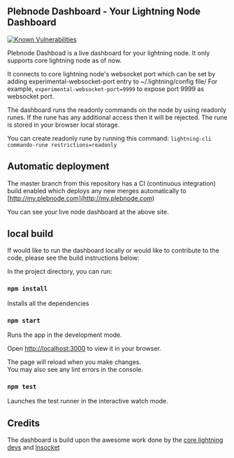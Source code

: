 ## Plebnode Dashboard - Your Lightning Node Dashboard

[![Known Vulnerabilities](https://snyk.io/test/github/plebworks/plebnode-dashboard/badge.svg)](https://snyk.io/test/github/plebworks/plebnode-dashboard)

Plebnode Dashboad is a live dashboard for your lightning node. It only supports core lightning node as of now. 

It connects to core lightning node's websocket port which can be set by adding experimental-websocket-port entry to ~/.lightning/config file/ For example, `experimental-websocket-port=9999` to expose port 9999 as websocket port.

 The dashboard runs the readonly commands on the node by using readonly runes. If the rune has any additional access then it will be rejected. The rune is stored in your browser local storage. 
 
 You can create readonly rune by running this command: `lightning-cli commando-rune restrictions=readonly`

## Automatic deployment
The master branch from this repository has a CI (continuous integration) build enabled which deploys any new merges automatically to [http://my.plebnode.com](http://my.plebnode.com) 

You can see your live node dashboard at the above site. 

## local build
If would like to run the dashboard locally or would like to contribute to the code, please see the build instructions below:


In the project directory, you can run:
### `npm install` 
Installs all the dependencies

### `npm start`
Runs the app in the development mode.

Open [http://localhost:3000](http://localhost:3000) to view it in your browser.

The page will reload when you make changes.\
You may also see any lint errors in the console.

### `npm test`

Launches the test runner in the interactive watch mode.

## Credits
The dashboard is build upon the awesome work done by the [core lightning devs](https://github.com/ElementsProject/lightning/graphs/contributors) and [lnsocket](https://github.com/jb55/lnsocket) 

